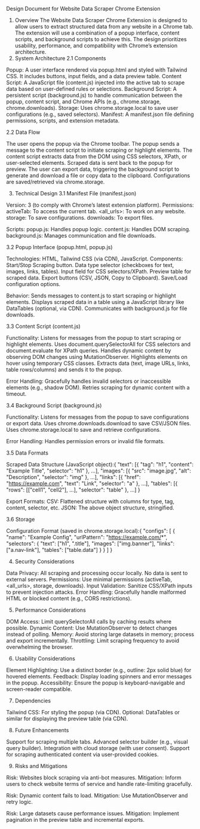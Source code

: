 Design Document for Website Data Scraper Chrome Extension
1. Overview
The Website Data Scraper Chrome Extension is designed to allow users to extract structured data from any website in a Chrome tab. The extension will use a combination of a popup interface, content scripts, and background scripts to achieve this. The design prioritizes usability, performance, and compatibility with Chrome’s extension architecture.
2. System Architecture
2.1 Components

Popup: A user interface rendered via popup.html and styled with Tailwind CSS. It includes buttons, input fields, and a data preview table.
Content Script: A JavaScript file (content.js) injected into the active tab to scrape data based on user-defined rules or selections.
Background Script: A persistent script (background.js) to handle communication between the popup, content script, and Chrome APIs (e.g., chrome.storage, chrome.downloads).
Storage: Uses chrome.storage.local to save user configurations (e.g., saved selectors).
Manifest: A manifest.json file defining permissions, scripts, and extension metadata.

2.2 Data Flow

The user opens the popup via the Chrome toolbar.
The popup sends a message to the content script to initiate scraping or highlight elements.
The content script extracts data from the DOM using CSS selectors, XPath, or user-selected elements.
Scraped data is sent back to the popup for preview.
The user can export data, triggering the background script to generate and download a file or copy data to the clipboard.
Configurations are saved/retrieved via chrome.storage.

3. Technical Design
3.1 Manifest File (manifest.json)

Version: 3 (to comply with Chrome’s latest extension platform).
Permissions:
activeTab: To access the current tab.
<all_urls>: To work on any website.
storage: To save configurations.
downloads: To export files.


Scripts:
popup.js: Handles popup logic.
content.js: Handles DOM scraping.
background.js: Manages communication and file downloads.



3.2 Popup Interface (popup.html, popup.js)

Technologies: HTML, Tailwind CSS (via CDN), JavaScript.
Components:
Start/Stop Scraping button.
Data type selector (checkboxes for text, images, links, tables).
Input field for CSS selectors/XPath.
Preview table for scraped data.
Export buttons (CSV, JSON, Copy to Clipboard).
Save/Load configuration options.


Behavior:
Sends messages to content.js to start scraping or highlight elements.
Displays scraped data in a table using a JavaScript library like DataTables (optional, via CDN).
Communicates with background.js for file downloads.



3.3 Content Script (content.js)

Functionality:
Listens for messages from the popup to start scraping or highlight elements.
Uses document.querySelectorAll for CSS selectors and document.evaluate for XPath queries.
Handles dynamic content by observing DOM changes using MutationObserver.
Highlights elements on hover using temporary CSS classes.
Extracts data (text, image URLs, links, table rows/columns) and sends it to the popup.


Error Handling:
Gracefully handles invalid selectors or inaccessible elements (e.g., shadow DOM).
Retries scraping for dynamic content with a timeout.



3.4 Background Script (background.js)

Functionality:
Listens for messages from the popup to save configurations or export data.
Uses chrome.downloads.download to save CSV/JSON files.
Uses chrome.storage.local to save and retrieve configurations.


Error Handling:
Handles permission errors or invalid file formats.



3.5 Data Formats

Scraped Data Structure (JavaScript object):{
  "text": [{ "tag": "h1", "content": "Example Title", "selector": "h1" }, ...],
  "images": [{ "src": "image.jpg", "alt": "Description", "selector": "img" }, ...],
  "links": [{ "href": "https://example.com", "text": "Link", "selector": "a" }, ...],
  "tables": [{ "rows": [["cell1", "cell2"], ...], "selector": "table" }, ...]
}


Export Formats:
CSV: Flattened structure with columns for type, tag, content, selector, etc.
JSON: The above object structure, stringified.



3.6 Storage

Configuration Format (saved in chrome.storage.local):{
  "configs": [
    {
      "name": "Example Config",
      "urlPattern": "https://example.com/*",
      "selectors": {
        "text": ["h1", ".title"],
        "images": ["img.banner"],
        "links": ["a.nav-link"],
        "tables": ["table.data"]
      }
    }
  ]
}



4. Security Considerations

Data Privacy: All scraping and processing occur locally. No data is sent to external servers.
Permissions: Use minimal permissions (activeTab, <all_urls>, storage, downloads).
Input Validation: Sanitize CSS/XPath inputs to prevent injection attacks.
Error Handling: Gracefully handle malformed HTML or blocked content (e.g., CORS restrictions).

5. Performance Considerations

DOM Access: Limit querySelectorAll calls by caching results where possible.
Dynamic Content: Use MutationObserver to detect changes instead of polling.
Memory: Avoid storing large datasets in memory; process and export incrementally.
Throttling: Limit scraping frequency to avoid overwhelming the browser.

6. Usability Considerations

Element Highlighting: Use a distinct border (e.g., outline: 2px solid blue) for hovered elements.
Feedback: Display loading spinners and error messages in the popup.
Accessibility: Ensure the popup is keyboard-navigable and screen-reader compatible.

7. Dependencies

Tailwind CSS: For styling the popup (via CDN).
Optional: DataTables or similar for displaying the preview table (via CDN).

8. Future Enhancements

Support for scraping multiple tabs.
Advanced selector builder (e.g., visual query builder).
Integration with cloud storage (with user consent).
Support for scraping authenticated content via user-provided cookies.

9. Risks and Mitigations

Risk: Websites block scraping via anti-bot measures.
Mitigation: Inform users to check website terms of service and handle rate-limiting gracefully.


Risk: Dynamic content fails to load.
Mitigation: Use MutationObserver and retry logic.


Risk: Large datasets cause performance issues.
Mitigation: Implement pagination in the preview table and incremental exports.


